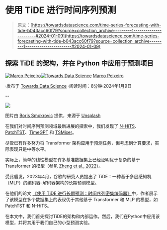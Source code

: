 # 使用 TiDE 进行时间序列预测

> 原文：[https://towardsdatascience.com/time-series-forecasting-with-tide-b043acc60f79?source=collection_archive---------1-----------------------#2024-01-09](https://towardsdatascience.com/time-series-forecasting-with-tide-b043acc60f79?source=collection_archive---------1-----------------------#2024-01-09)

## 探索 TiDE 的架构，并在 Python 中应用于预测项目

[](https://medium.com/@marcopeixeiro?source=post_page---byline--b043acc60f79--------------------------------)[![Marco Peixeiro](../Images/7cf0a81d87281d35ff47f51e3026a3e9.png)](https://medium.com/@marcopeixeiro?source=post_page---byline--b043acc60f79--------------------------------)[](https://towardsdatascience.com/?source=post_page---byline--b043acc60f79--------------------------------)[![Towards Data Science](../Images/a6ff2676ffcc0c7aad8aaf1d79379785.png)](https://towardsdatascience.com/?source=post_page---byline--b043acc60f79--------------------------------) [Marco Peixeiro](https://medium.com/@marcopeixeiro?source=post_page---byline--b043acc60f79--------------------------------)

·发布于 [Towards Data Science](https://towardsdatascience.com/?source=post_page---byline--b043acc60f79--------------------------------) ·阅读时间：8分钟·2024年1月9日

--

![](../Images/7cabdb95a757fd61eb4ad3ac36b3d177.png)

图片由 [Boris Smokrovic](https://unsplash.com/@borisworkshop?utm_source=medium&utm_medium=referral) 提供，来源于 [Unsplash](https://unsplash.com/?utm_source=medium&utm_medium=referral)

在我们对时间序列预测领域最新进展的探索中，我们发现了 [N-HiTS](https://medium.com/towards-data-science/all-about-n-hits-the-latest-breakthrough-in-time-series-forecasting-a8ddcb27b0d5)、[PatchTST](https://medium.com/towards-data-science/patchtst-a-breakthrough-in-time-series-forecasting-e02d48869ccc)、[TimeGPT](https://medium.com/towards-data-science/timegpt-the-first-foundation-model-for-time-series-forecasting-bf0a75e63b3a) 和 [TSMixer](https://medium.com/towards-data-science/tsmixer-the-latest-forecasting-model-by-google-2fd1e29a8ccb)。

尽管已有许多努力将 Transformer 架构应用于预测任务，但考虑到计算要求，实际表现只是中等水平。

实际上，简单的线性模型在许多基准数据集上已经证明优于复杂的基于 Transformer 的模型（参见 [Zheng et al., 2022](https://arxiv.org/pdf/2205.13504.pdf)）。

受此启发，2023年4月，谷歌的研究人员提出了 TiDE：一种基于多层感知机（MLP）的编码器-解码器架构的长期预测模型。

在他们的论文 [《使用 TiDE 进行长期预测：时间序列密集编码器》](https://arxiv.org/pdf/2304.08424.pdf)中，作者展示了该模型在多个数据集上的表现优于其他基于 Transformer 和 MLP 的模型，如 PatchTST 和 N-HiTS。

在本文中，我们首先探讨TiDE的架构和内部运作。然后，我们在Python中应用该模型，并将其用于我们自己的小型预测实验。
